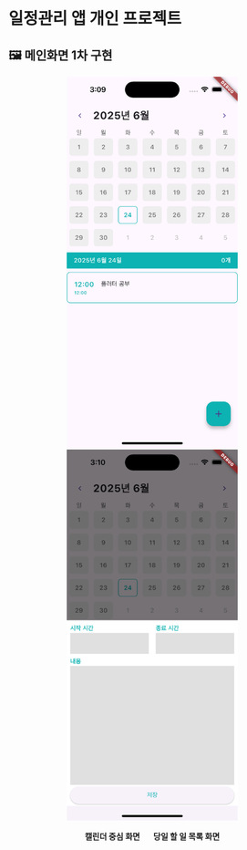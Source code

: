 # 일정관리 앱 개인 프로젝트

## 🖼️ 메인화면 1차 구현

<p align="center">
  <img src="./images/images1.0_1.png" alt="캘린더 화면" width="300"/>
  <img src="./images/iamges1.0_2.png" alt="일정 추가 화면" width="300"/>
</p>

<p align="center">
  <b>캘린더 중심 화면</b> &nbsp;&nbsp;&nbsp;&nbsp; <b>당일 할 일 목록 화면</b>
</p>
